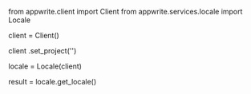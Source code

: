 from appwrite.client import Client
from appwrite.services.locale import Locale

client = Client()

client
    .set_project('')

locale = Locale(client)

result = locale.get_locale()
